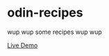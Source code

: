 # odin-recipes
wup wup some recipes wup wup

[Live Demo](https://github.com/grinse-katze/odin-recipes/edit/main/README.md)
